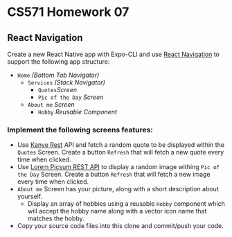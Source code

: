 # CS571 Homework 07
## React Navigation
Create a new React Native app with Expo-CLI and use [React Navigation](https://reactnavigation.org/) to support the following app structure:
* `Home` *(Bottom Tab Navigator)*
    * `Services` *(Stack Navigator)*
      * `Quotes`*Screen* 
      * `Pic of the Day` *Screen*
    * `About me` *Screen*
      * `Hobby` *Reusable Component*


### Implement the following screens features:
* Use [Kanye Rest](https://kanye.rest/) API and fetch a random quote to be displayed within the `Quotes` Screen. Create a button `Refresh` that will fetch a new quote every time when clicked. 
* Use [Lorem Picsum REST API](https://picsum.photos/300/300) to display a random image withing `Pic of the Day` Screen. Create a button `Refresh` that will fetch a new image every time when clicked. 
* `About me` Screen has your picture, along with a short description about yourself. 
  * Display an array of hobbies using a reusable `Hobby` component which will accept the hobby name along with a vector icon name that matches the hobby.
* Copy your source code files into this clone and commit/push your code.
